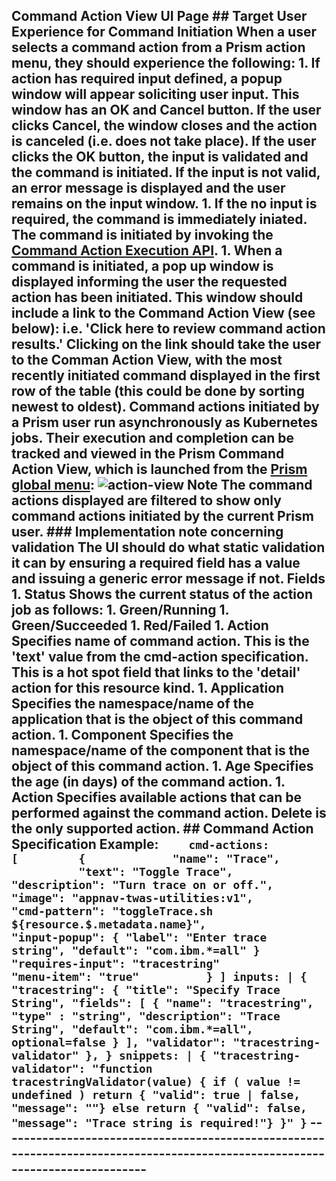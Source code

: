 ## Command Action View UI Page ## Target User Experience for Command Initiation When a user selects a command action from a Prism action menu, they should experience the following: 1. If action has required input defined, a popup window will appear soliciting user input. This window has an OK and Cancel button. If the user clicks Cancel, the window closes and the action is canceled (i.e. does not take place). If the user clicks the OK button, the input is validated and the command is initiated. If the input is not valid, an error message is displayed and the user remains on the input window. 1. If the no input is required, the command is immediately iniated. The command is initiated by invoking the [Command Action Execution API](https://github.com/kappnav/design/blob/master/APIs.md#command-action-execution-api). 1. When a command is initiated, a pop up window is displayed informing the user the requested action has been initiated. This window should include a link to the Command Action View (see below): i.e. 'Click __here__ to review command action results.' Clicking on the link should take the user to the Comman Action View, with the most recently initiated command displayed in the first row of the table (this could be done by sorting newest to oldest). Command actions initiated by a Prism user run asynchronously as Kubernetes jobs. Their execution and completion can be tracked and viewed in the Prism Command Action View, which is launched from the [Prism global menu](https://github.com/kappnav/design/blob/master/UI-layout.md#prism-global-menu): ![action-view](https://github.com/kappnav/design/blob/master/images/actions-view.png) **Note** The command actions displayed are filtered to show only command actions initiated by the current Prism user. ### Implementation note concerning validation The UI should do what static validation it can by ensuring a required field has a value and issuing a generic error message if not. **Fields** 1. Status Shows the current status of the action job as follows: 1. Green/Running 1. Green/Succeeded 1. Red/Failed 1. Action Specifies name of command action. This is the 'text' value from the cmd-action specification. This is a hot spot field that links to the 'detail' action for this resource kind. 1. Application Specifies the namespace/name of the application that is the object of this command action. 1. Component Specifies the namespace/name of the component that is the object of this command action. 1. Age Specifies the age (in days) of the command action. 1. Action Specifies available actions that can be performed against the command action. Delete is the only supported action. ## Command Action Specification Example: ```     cmd-actions:        [         {             "name": "Trace",            "text": "Toggle Trace",            "description": "Turn trace on or off.",     "image": "appnav-twas-utilities:v1",           "cmd-pattern": "toggleTrace.sh ${resource.$.metadata.name}",            "input-popup": { "label": "Enter trace string", "default": "com.ibm.*=all" }  "requires-input": "tracestring"            "menu-item": "true"          } ] inputs: | { "tracestring": { "title": "Specify Trace String", "fields": [ { "name": "tracestring", "type" : "string", "description": "Trace String", "default": "com.ibm.*=all", optional=false } ], "validator": "tracestring-validator" }, } snippets: | { "tracestring-validator": "function tracestringValidator(value) { if ( value != undefined ) return { "valid": true | false, "message": ""} else return { "valid": false, "message": "Trace string is required!"} }" } ``` ------------------------------------------------------------------------------------------------------------------------------
